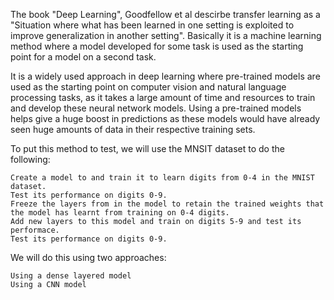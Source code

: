 The book "Deep Learning", Goodfellow et al descirbe transfer learning as a "Situation where what has been learned in one setting is exploited to improve generalization in another setting". Basically it is a machine learning method where a model developed for some task is used as the starting point for a model on a second task.

It is a widely used approach in deep learning where pre-trained models are used as the starting point on computer vision and natural language processing tasks, as it takes a large amount of time and resources to train and develop these neural network models. Using a pre-trained models helps give a huge boost in predictions as these models would have already seen huge amounts of data in their respective training sets.

To put this method to test, we will use the MNSIT dataset to do the following:

    Create a model to and train it to learn digits from 0-4 in the MNIST dataset.
    Test its performance on digits 0-9.
    Freeze the layers from in the model to retain the trained weights that the model has learnt from training on 0-4 digits.
    Add new layers to this model and train on digits 5-9 and test its performace.
    Test its performance on digits 0-9.

We will do this using two approaches:

    Using a dense layered model
    Using a CNN model
